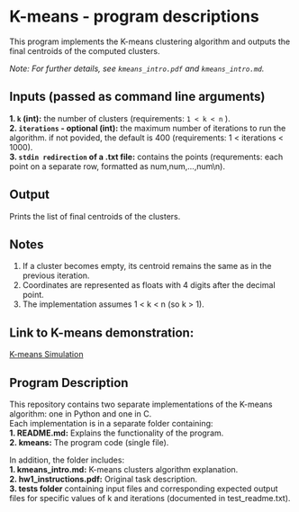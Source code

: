 # K-means - program descriptions

This program implements the K-means clustering algorithm and outputs the final centroids of the computed clusters.

*Note: For further details, see `kmeans_intro.pdf` and `kmeans_intro.md`.*

## Inputs (passed as command line arguments)
**1. `k` (int):** the number of clusters (requirements: `1 < k < n` ).  
**2. `iterations` - optional (int):** the maximum number of iterations to run the algorithm. if not povided, the default is 400 (requirements: 1 < iterations < 1000).  
**3. `stdin redirection` of a .txt file:** contains the points (requrements: each point on a separate row, formatted as num,num,...,num\n).  

## Output
Prints the list of final centroids of the clusters.

## Notes
1. If a cluster becomes empty, its centroid remains the same as in the previous iteration.  
2. Coordinates are represented as floats with 4 digits after the decimal point.  
3. The implementation assumes 1 < k < n (so k > 1).

## Link to K-means demonstration:
[K-means Simulation](http://alekseynp.com/viz/k-means.html)

## Program Description
This repository contains two separate implementations of the K-means algorithm: one in Python and one in C.  
Each implementation is in a separate folder containing:  
**1. README.md:** Explains the functionality of the program.  
**2. kmeans:** The program code (single file).  

In addition, the folder includes:  
**1. kmeans_intro.md:** K-means clusters algorithm explanation.  
**2. hw1_instructions.pdf:** Original task description.  
**3. tests folder** containing input files and corresponding expected output files for specific values of k and iterations (documented in test_readme.txt).

